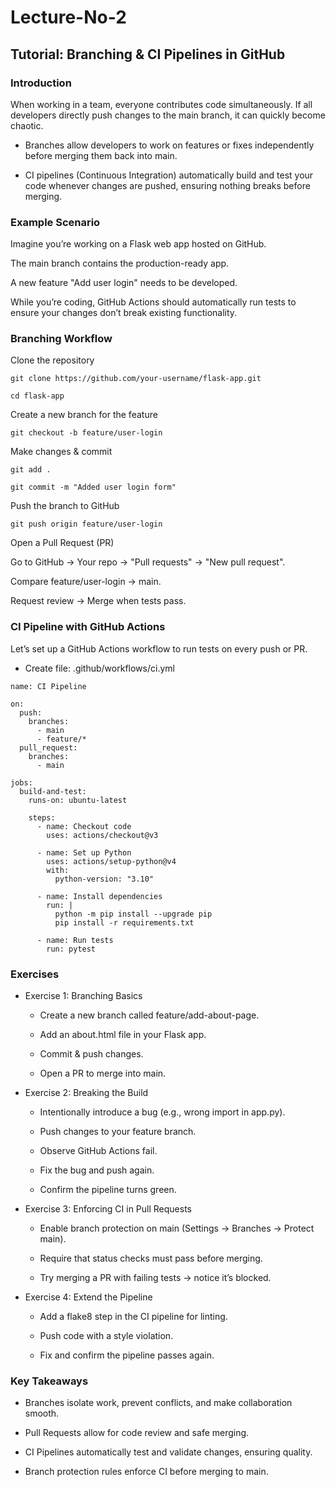 # Lecture-No-2
## Tutorial: Branching & CI Pipelines in GitHub
### Introduction

When working in a team, everyone contributes code simultaneously. If all developers directly push changes to the main branch, it can quickly become chaotic.

- Branches allow developers to work on features or fixes independently before merging them back into main.

- CI pipelines (Continuous Integration) automatically build and test your code whenever changes are pushed, ensuring nothing breaks before merging.

### Example Scenario

Imagine you’re working on a Flask web app hosted on GitHub.

The main branch contains the production-ready app.

A new feature "Add user login" needs to be developed.

While you’re coding, GitHub Actions should automatically run tests to ensure your changes don’t break existing functionality.

### Branching Workflow

Clone the repository

``git clone https://github.com/your-username/flask-app.git``

`cd flask-app`


Create a new branch for the feature

`git checkout -b feature/user-login`


Make changes & commit

`git add .`

`git commit -m "Added user login form"`


Push the branch to GitHub

`git push origin feature/user-login`


Open a Pull Request (PR)

Go to GitHub → Your repo → "Pull requests" → "New pull request".

Compare feature/user-login → main.

Request review → Merge when tests pass.

### CI Pipeline with GitHub Actions

Let’s set up a GitHub Actions workflow to run tests on every push or PR.

- Create file: .github/workflows/ci.yml

```
name: CI Pipeline

on:
  push:
    branches:
      - main
      - feature/*
  pull_request:
    branches:
      - main

jobs:
  build-and-test:
    runs-on: ubuntu-latest

    steps:
      - name: Checkout code
        uses: actions/checkout@v3

      - name: Set up Python
        uses: actions/setup-python@v4
        with:
          python-version: "3.10"

      - name: Install dependencies
        run: |
          python -m pip install --upgrade pip
          pip install -r requirements.txt

      - name: Run tests
        run: pytest
```

### Exercises
- Exercise 1: Branching Basics

    - Create a new branch called feature/add-about-page.

    - Add an about.html file in your Flask app.

    - Commit & push changes.

    - Open a PR to merge into main.

- Exercise 2: Breaking the Build

     - Intentionally introduce a bug (e.g., wrong import in app.py).

    - Push changes to your feature branch.

    - Observe GitHub Actions fail.

    - Fix the bug and push again.

    - Confirm the pipeline turns green.

- Exercise 3: Enforcing CI in Pull Requests

    - Enable branch protection on main (Settings → Branches → Protect main).

    - Require that status checks must pass before merging.

    - Try merging a PR with failing tests → notice it’s blocked.

- Exercise 4: Extend the Pipeline

    - Add a flake8 step in the CI pipeline for linting.

    - Push code with a style violation.

    - Fix and confirm the pipeline passes again.

### Key Takeaways

- Branches isolate work, prevent conflicts, and make collaboration smooth.

- Pull Requests allow for code review and safe merging.

- CI Pipelines automatically test and validate changes, ensuring quality.

- Branch protection rules enforce CI before merging to main.